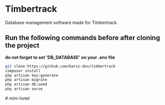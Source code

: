 # Timbertrack

Database management software made for Timbertrack.

## Run the following commands before after cloning the project

**do not forget to set 'DB_DATABASE' on your .env file**

```bash
git clone https://github.com/barsi-dev/timbertrack
composer install
php artisan key:generate
php artisan migrate
php artisan db:seed
php artisan serve
```
#   m i n i - h o t e l  
 